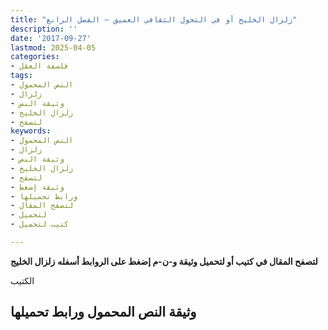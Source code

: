 ```yaml
---
title: "زلزال الخليج أو في التحول الثقافي العميق – الفصل الرابع"
description: ''
date: '2017-09-27'
lastmod: 2025-04-05
categories:
- فلسفة العقل
tags:
- النص المحمول
- زلزال
- وثيقة النص
- زلزال الخليج
- لتصفح
keywords:
- النص المحمول
- زلزال
- وثيقة النص
- زلزال الخليج
- لتصفح
- وثيقة إضغط
- ورابط تحميلها
- لتصفح المقال
- لتحميل
- كتيب لتحميل

---
```

**لتصفح المقال في كتيب أو لتحميل وثيقة و-ن-م إضغط على الروابط أسفله** **زلزال الخليج**

الكتيب

## وثيقة النص المحمول ورابط تحميلها

###

